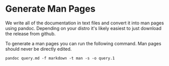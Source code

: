 # Generate Man Pages

We write all of the documentation in text files and convert it into man
pages using pandoc. Depending on your distro it's likely easiest to just
download the release from github.

To generate a man pages you can run the following command. Man pages should
never be directly edited.

```
pandoc query.md -f markdown -t man -s -o query.1
```
